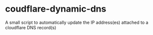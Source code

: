 # coudflare-dynamic-dns
A small script to automatically update the IP address(es) attached to a cloudflare DNS record(s)
